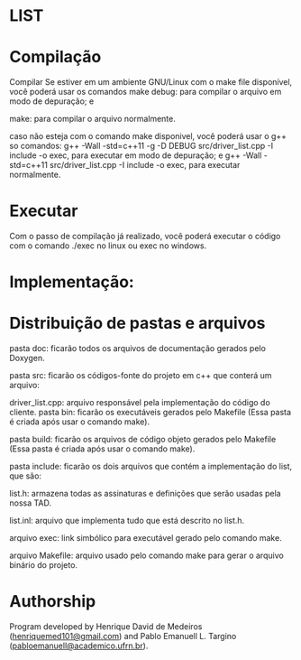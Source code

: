 # LIST

# Compilação

Compilar Se estiver em um ambiente GNU/Linux com o make file disponível, você poderá usar os comandos
make debug: para compilar o arquivo em modo de depuração; e

make: para compilar o arquivo normalmente.

caso não esteja com o comando make disponivel, você poderá usar o g++ so comandos:
g++ -Wall -std=c++11 -g -D DEBUG src/driver_list.cpp -I include -o exec, para executar em modo de depuração; e
g++ -Wall -std=c++11 src/driver_list.cpp -I include -o exec, para executar normalmente.

# Executar
Com o passo de compilação já realizado, você poderá executar o código com o comando ./exec no linux ou exec no windows.

# Implementação:


# Distribuição de pastas e arquivos

pasta doc: ficarão todos os arquivos de documentação gerados pelo Doxygen.

pasta src: ficarão os códigos-fonte do projeto em c++ que conterá um arquivo:

driver_list.cpp: arquivo responsável pela implementação do código do cliente.
pasta bin: ficarão os executáveis gerados pelo Makefile (Essa pasta é criada após usar o comando make).

pasta build: ficarão os arquivos de código objeto gerados pelo Makefile (Essa pasta é criada após usar o comando make).

pasta include: ficarão os dois arquivos que contém a implementação do list, que são:

list.h: armazena todas as assinaturas e definições que serão usadas pela nossa TAD.

list.inl: arquivo que implementa tudo que está descrito no list.h.

arquivo exec: link simbólico para executável gerado pelo comando make.

arquivo Makefile: arquivo usado pelo comando make para gerar o arquivo binário do projeto.

# Authorship
Program developed by Henrique David de Medeiros (henriquemed101@gmail.com) and Pablo Emanuell L. Targino (pabloemanuell@academico.ufrn.br).